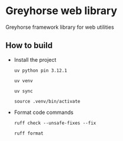 Greyhorse web library
=====================

Greyhorse framework library for web utilities


How to build
------------


- Install the project

    ``uv python pin 3.12.1``

    ``uv venv``

    ``uv sync``

    ``source .venv/bin/activate``



- Format code commands

    ``ruff check --unsafe-fixes --fix``

    ``ruff format``
